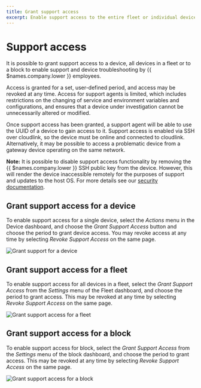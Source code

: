 ```yaml
---
title: Grant support access
excerpt: Enable support access to the entire fleet or individual devices for a set period
---
```


# Support access

It is possible to grant support access to a device, all devices in a fleet or to a block to enable support and device troubleshooting by {{ $names.company.lower }} employees.

Access is granted for a set, user-defined period, and access may be revoked at any time. Access for support agents is limited, which includes restrictions on the changing of service and environment variables and configurations, and ensures that a device under investigation cannot be unnecessarily altered or modified.

Once support access has been granted, a support agent will be able to use the UUID of a device to gain access to it. Support access is enabled via SSH over cloudlink, so the device must be online and connected to cloudlink. Alternatively, it may be possible to access a problematic device from a gateway device operating on the same network.

__Note:__ It is possible to disable support access functionality by removing the {{ $names.company.lower }} SSH public key from the device. However, this will render the device inaccessible remotely for the purposes of support and updates to the host OS. For more details see our [security documentation][security].

## Grant support access for a device

To enable support access for a single device, select the _Actions_ menu in the Device dashboard, and choose the _Grant Support Access_ button and choose the period to grant device access. You may revoke access at any time by selecting _Revoke Support Access_ on the same page.

![Grant support for a device](/img/common/support/enable-support-access-device.gif)

## Grant support access for a fleet

To enable support access for all devices in a fleet, select the _Grant Support Access_ from the _Settings_ menu of the Fleet dashboard, and choose the period to grant access. This may be revoked at any time by selecting _Revoke Support Access_ on the same page.

![Grant support access for a fleet](/img/common/support/enable-support-access-fleet.png)

## Grant support access for a block

To enable support access for block, select the _Grant Support Access_ from the _Settings_ menu of the block dashboard, and choose the period to grant access. This may be revoked at any time by selecting _Revoke Support Access_ on the same page.

![Grant support access for a block](/img/common/support/enable-support-block.png)

[security]: /learn/welcome/security/#support-access
